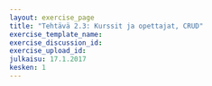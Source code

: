 ```yaml
---
layout: exercise_page
title: "Tehtävä 2.3: Kurssit ja opettajat, CRUD"
exercise_template_name: 
exercise_discussion_id: 
exercise_upload_id: 
julkaisu: 17.1.2017
kesken: 1
---
```

